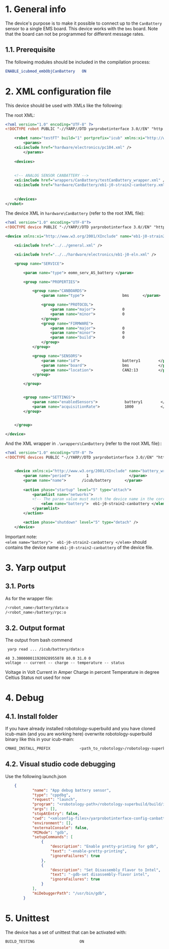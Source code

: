 # 1. General info
The device's purpose is to make it possible to connect up to the `CanBattery` sensor to a single EMS board.
This device works with the `bms` board. Note that the board can not be programmed for different message rates.

## 1.1. Prerequisite
The following modules should be included in the compilation process:

```cmake
ENABLE_icubmod_embObjCanBattery   ON
```

# 2. XML configuration file

This device should be used with XMLs like the following:

The root XML:
```xml
<?xml version="1.0" encoding="UTF-8" ?>
<!DOCTYPE robot PUBLIC "-//YARP//DTD yarprobotinterface 3.0//EN" "http://www.yarp.it/DTD/yarprobotinterfaceV3.0.dtd">

    <robot name="testFT" build="1" portprefix="icub" xmlns:xi="http://www.w3.org/2001/XInclude">
        <params>
    <xi:include href="hardware/electronics/pc104.xml" />
        </params>
        
    <devices>
 
 
    <!-- ANALOG SENSOR CANBATTERY -->
    <xi:include href="wrappers/CanBattery/testCanBattery_wrapper.xml" />    
    <xi:include href="hardware/CanBattery/eb1-j0-strain2-canbattery.xml" /> 
  
      
    </devices>
</robot> 
```

The device XML in `hardware\CanBattery` (refer to the root XML file):
```xml
<?xml version="1.0" encoding="UTF-8"?>
<!DOCTYPE device PUBLIC "-//YARP//DTD yarprobotinterface 3.0//EN" "http://www.yarp.it/DTD/yarprobotinterfaceV3.0.dtd">

<device xmlns:xi="http://www.w3.org/2001/XInclude" name="eb1-j0-strain2-canbattery" type="embObjBattery">

    <xi:include href="../../general.xml" />

    <xi:include href="../../hardware/electronics/eb1-j0-eln.xml" />

    <group name="SERVICE">

        <param name="type"> eomn_serv_AS_battery </param>

        <group name="PROPERTIES">

            <group name="CANBOARDS">
                <param name="type">                 bms      </param>

                <group name="PROTOCOL">
                    <param name="major">            0                   </param>
                    <param name="minor">            0                      </param>
                </group>
                <group name="FIRMWARE">
                    <param name="major">            0                   </param>
                    <param name="minor">            0                   </param>
                    <param name="build">            0                   </param>
                </group>
            </group>

            <group name="SENSORS">
                <param name="id">                   battery1        </param>
                <param name="board">                bms             </param>
                <param name="location">             CAN2:13         </param>
            </group>

        </group>


        <group name="SETTINGS">
            <param name="enabledSensors">            battery1        </param>
            <param name="acquisitionRate">           1000            </param>   <!-- msec -->
        </group>


    </group>

</device>
```

And the XML wrapper in `.\wrappers\CanBattery` (refer to the root XML file)::

```xml
<?xml version="1.0" encoding="UTF-8" ?>
<!DOCTYPE devices PUBLIC "-//YARP//DTD yarprobotinterface 3.0//EN" "http://www.yarp.it/DTD/yarprobotinterfaceV3.0.dtd">


    <device xmlns:xi="http://www.w3.org/2001/XInclude" name="battery_wrapper" type="batteryWrapper">
        <param name="period">       1                  </param> 
        <param name="name">       /icub/battery      </param>
        
        <action phase="startup" level="5" type="attach">
            <paramlist name="networks">
            <!-- The param value must match the device name in the corresponding body_part-ebX-jA_B-strain.xml file -->
                <elem name="battery">  eb1-j0-strain2-canbattery </elem>
            </paramlist>
        </action>

        <action phase="shutdown" level="5" type="detach" />
    </device>
```

Important note:  
`<elem name="battery">  eb1-j0-strain2-canbattery </elem>`
should contains the device name `eb1-j0-strain2-canbattery` of the device file.
 

# 3. Yarp output

## 3.1. Ports

As for the wrapper file:

```bash
/<robot_name>/battery/data:o 
/<robot_name>/battery/rpc:o

```

## 3.2. Output format

The output from bash commend
```bash
 yarp read ... /icub/battery/data:o
```

`40 3.300000011920928955078 80.0 31.0 0`  
`voltage -- current -- charge -- temperature -- status`

Voltage in Volt
Current in Amper
Charge in percent
Temperature in degree Celtius
Status not used for now

# 4. Debug

## 4.1. Install folder
If you have already installed robotology-superbuild and you have cloned icub-main (and you are working here) overwrite robotology-superbuild binary like this in your icub-main:
```bash
CMAKE_INSTALL_PREFIX             <path_to_robotology>/robotology-superbuild/build/install
``` 

## 4.2. Visual studio code debugging
Use the following launch.json
```JSON
    {
            "name": "App debug battery sensor",
            "type": "cppdbg",
            "request": "launch",
            "program": "<robotology-path>/robotology-superbuild/build/install/bin/yarprobotinterface",
            "args": [],
            "stopAtEntry": false,
            "cwd": "<xmlconfig-files>/yarprobotinterface-config-canbattery",
            "environment": [],
            "externalConsole": false,
            "MIMode": "gdb",
            "setupCommands": [
                {
                    "description": "Enable pretty-printing for gdb",
                    "text": "-enable-pretty-printing",
                    "ignoreFailures": true
                },
                {
                    "description": "Set Disassembly Flavor to Intel",
                    "text": "-gdb-set disassembly-flavor intel",
                    "ignoreFailures": true
                }
            ],
            "miDebuggerPath": "/usr/bin/gdb",
        }
```

# 5. Unittest 
The device has a set of unittest that can be activated with:
```
BUILD_TESTING                    ON
```